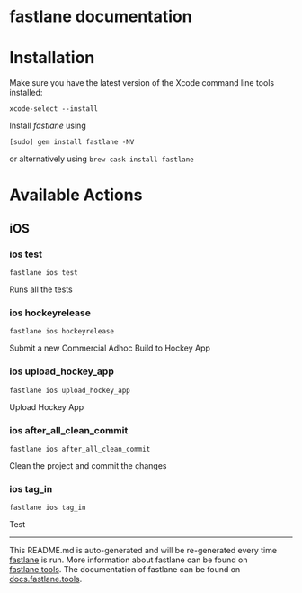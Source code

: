 fastlane documentation
================
# Installation

Make sure you have the latest version of the Xcode command line tools installed:

```
xcode-select --install
```

Install _fastlane_ using
```
[sudo] gem install fastlane -NV
```
or alternatively using `brew cask install fastlane`

# Available Actions
## iOS
### ios test
```
fastlane ios test
```
Runs all the tests
### ios hockeyrelease
```
fastlane ios hockeyrelease
```
Submit a new Commercial Adhoc Build to Hockey App
### ios upload_hockey_app
```
fastlane ios upload_hockey_app
```
Upload Hockey App
### ios after_all_clean_commit
```
fastlane ios after_all_clean_commit
```
Clean the project and commit the changes
### ios tag_in
```
fastlane ios tag_in
```
Test

----

This README.md is auto-generated and will be re-generated every time [fastlane](https://fastlane.tools) is run.
More information about fastlane can be found on [fastlane.tools](https://fastlane.tools).
The documentation of fastlane can be found on [docs.fastlane.tools](https://docs.fastlane.tools).
